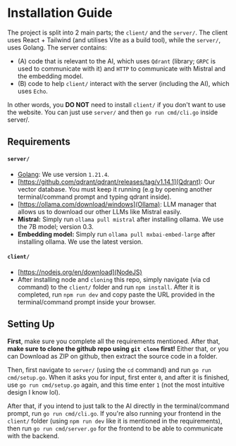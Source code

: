 # Installation Guide
The project is split into 2 main parts; the `client/` and the `server/`. The client uses React + Tailwind (and utilises Vite as a build tool), while the `server/`, uses Golang. The server
contains: 
- (A) code that is relevant to the AI, which uses `Qdrant` (library; `GRPC` is used to communicate with it) and `HTTP` to communicate with Mistral and the embedding model.
- (B) code to help `client/` interact with the server (including the AI), which uses `Echo`.

In other words, you **DO NOT** need to install `client/` if you don't want to use the website. You can just use `server/` and then `go run cmd/cli.go` inside server/.

## Requirements
#### `server/`
- [Golang](https://go.dev/doc/install): We use version `1.21.4`.
- [https://github.com/qdrant/qdrant/releases/tag/v1.14.1](Qdrant): Our vector database. You must keep it running (e.g by opening another terminal/command prompt and typing qdrant inside).
- [https://ollama.com/download/windows](Ollama): LLM manager that allows us to download our other LLMs like Mistral easily.
- **Mistral:** Simply run `ollama pull mistral` after installing ollama. We use the 7B model; version 0.3.
- **Embedding model:** Simply run `ollama pull mxbai-embed-large` after installing ollama. We use the latest version.

#### `client/`
- [https://nodejs.org/en/download](NodeJS)
- After installing node and `cloning` this repo, simply navigate (via cd command) to the `client/` folder and run `npm install`. After it is completed, run `npm run dev` and copy paste
the URL provided in the terminal/command prompt inside your browser.

## Setting Up

**First**, make sure you complete all the requirements mentioned. After that, **make sure to clone the github repo using `git clone` first!** 
Either that, or you can Download as ZIP on github, then extract the source code in a folder.

Then, first navigate to `server/` (using the `cd` command) and run `go run cmd/setup.go`. When it asks you for input, first enter `0`, and after it is finished, use `go run cmd/setup.go`
again, and this time enter `1` (not the most intuitive design I know lol).

After that, if you intend to just talk to the AI directly in the terminal/command prompt, run `go run cmd/cli.go`. If you're also running your frontend in the `client/` folder (using
`npm run dev` like it is mentioned in the requirements), then run `go run cmd/server.go` for the frontend to be able to communicate with the backend.
